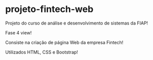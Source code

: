# projeto-fintech-web

Projeto do curso de análise e desenvolvimento de sistemas da FIAP!

Fase 4 view!

Consiste na criação de página Web da empresa Fintech!

Utilizados HTML, CSS e Bootstrap!
